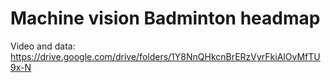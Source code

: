 # Machine vision Badminton headmap

Video and data: 
https://drive.google.com/drive/folders/1Y8NnQHkcnBrERzVyrFkiAlOvMfTU9x-N
